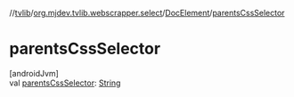 //[tvlib](../../../index.md)/[org.mjdev.tvlib.webscrapper.select](../index.md)/[DocElement](index.md)/[parentsCssSelector](parents-css-selector.md)

# parentsCssSelector

[androidJvm]\
val [parentsCssSelector](parents-css-selector.md): [String](https://kotlinlang.org/api/latest/jvm/stdlib/kotlin/-string/index.html)
